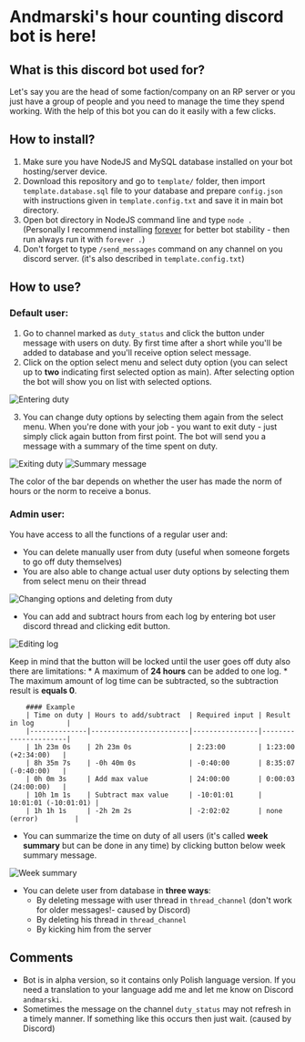 # Andmarski's hour counting discord bot is here!

## What is this discord bot used for?
Let's say you are the head of some faction/company on an RP server or you just have a group of people and you need to manage the time they spend working. With the help of this bot you can do it easily with a few clicks.

## How to install?
1. Make sure you have NodeJS and MySQL database installed on your bot hosting/server device.
2. Download this repository and go to `template/` folder, then import `template.database.sql` file to your database and prepare `config.json` with instructions given in `template.config.txt` and save it in main bot directory.
3. Open bot directory in NodeJS command line and type `node .` (Personally I recommend installing [forever](https://www.npmjs.com/package/forever) for better bot stability - then run always run it with `forever .`)
4. Don't forget to type `/send_messages` command on any channel on you discord server. (it's also described in `template.config.txt`)

## How to use?

### Default user:
1. Go to channel marked as `duty_status` and click the button under message with users on duty. By first time after a short while you'll be added to database and you'll receive option select message.
2. Click on the option select menu and select duty option (you can select up to **two** indicating first selected option as main). After selecting option the bot will show you on list with selected options.

![Entering duty](https://cdn.discordapp.com/attachments/1001079843217219624/1123596290136223744/image.png)

3. You can change duty options by selecting them again from the select menu. When you're done with your job - you want to exit duty - just simply click again button from first point. The bot will send you a message with a summary of the time spent on duty.

![Exiting duty](https://cdn.discordapp.com/attachments/1001079843217219624/1123601686452240435/image.png)
![Summary message](https://cdn.discordapp.com/attachments/1001079843217219624/1123602058185027604/image.png)

The color of the bar depends on whether the user has made the norm of hours or the norm to receive a bonus.

### Admin user:
You have access to all the functions of a regular user and:
* You can delete manually user from duty (useful when someone forgets to go off duty themselves)
* You are also able to change actual user duty options by selecting them from select menu on their thread

![Changing options and deleting from duty](https://cdn.discordapp.com/attachments/1001079843217219624/1123608070044516362/image.png)

* You can add and subtract hours from each log by entering bot user discord thread and clicking edit button.

![Editing log](https://cdn.discordapp.com/attachments/1001079843217219624/1123610490103418970/image.png)

Keep in mind that the button will be locked until the user goes off duty also there are limitations:
    * A maximum of **24 hours** can be added to one log.
    * The maximum amount of log time can be subtracted, so the subtraction result is **equals 0**.
        
        #### Example 
        | Time on duty | Hours to add/subtract  | Required input | Result in log        |
        |--------------|------------------------|----------------|----------------------|
        | 1h 23m 0s    | 2h 23m 0s              | 2:23:00        | 1:23:00 (+2:34:00)   |
        | 8h 35m 7s    | -0h 40m 0s             | -0:40:00       | 8:35:07 (-0:40:00)   |
        | 0h 0m 3s     | Add max value          | 24:00:00       | 0:00:03 (24:00:00)   |
        | 10h 1m 1s    | Subtract max value     | -10:01:01      | 10:01:01 (-10:01:01) |
        | 1h 1h 1s     | -2h 2m 2s              | -2:02:02       | none (error)         |
        
* You can summarize the time on duty of all users (it's called **week summary** but can be done in any time) by clicking button below week summary message.

![Week summary](https://cdn.discordapp.com/attachments/757372887425613894/1123618699073552414/image.png)

* You can delete user from database in **three ways**:
    * By deleting message with user thread in `thread_channel` (don't work for older messages!- caused by Discord)
    * By deleting his thread in `thread_channel`
    * By kicking him from the server

## Comments
* Bot is in alpha version, so it contains only Polish language version. If you need a translation to your language add me and let me know on Discord `andmarski`.
* Sometimes the message on the channel `duty_status` may not refresh in a timely manner. If something like this occurs then just wait. (caused by Discord)
